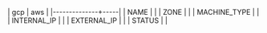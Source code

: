 | gcp          | aws |
|--------------+-----|
| NAME         |     |
| ZONE         |     |
| MACHINE_TYPE |     |
| INTERNAL_IP  |     |
| EXTERNAL_IP  |     |
| STATUS       |     |
